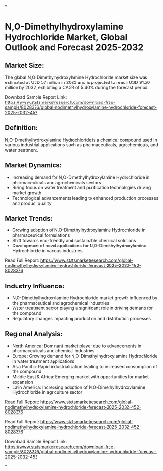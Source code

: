 "<!DOCTYPE html>
<html>
<head>
<title>N,O-Dimethylhydroxylamine Hydrochloride Market, Global Outlook and Forecast 2025-2032</title>
</head>
<body>

<h1>N,O-Dimethylhydroxylamine Hydrochloride Market, Global Outlook and Forecast 2025-2032</h1>

<h2>Market Size:</h2>
<p>The global N,O-Dimethylhydroxylamine Hydrochloride market size was estimated at USD 57 million in 2023 and is projected to reach USD 91.50 million by 2032, exhibiting a CAGR of 5.40% during the forecast period. </p>
<p>Download Sample Report Link: <a href='https://www.statsmarketresearch.com/download-free-sample/8028376/global-nodimethylhydroxylamine-hydrochloride-forecast-2025-2032-452'>https://www.statsmarketresearch.com/download-free-sample/8028376/global-nodimethylhydroxylamine-hydrochloride-forecast-2025-2032-452</a></p>

<h2>Definition:</h2>
<p>N,O-Dimethylhydroxylamine Hydrochloride is a chemical compound used in various industrial applications such as pharmaceuticals, agrochemicals, and water treatment.</p>

<h2>Market Dynamics:</h2>
<ul>
<li>Increasing demand for N,O-Dimethylhydroxylamine Hydrochloride in pharmaceuticals and agrochemicals sectors</li>
<li>Rising focus on water treatment and purification technologies driving market growth</li>
<li>Technological advancements leading to enhanced production processes and product quality</li>
</ul>

<h2>Market Trends:</h2>
<ul>
<li>Growing adoption of N,O-Dimethylhydroxylamine Hydrochloride in pharmaceutical formulations</li>
<li>Shift towards eco-friendly and sustainable chemical solutions</li>
<li>Development of novel applications for N,O-Dimethylhydroxylamine Hydrochloride in various industries</li>
</ul>
<p>Read Full Report: <a href='https://www.statsmarketresearch.com/global-nodimethylhydroxylamine-hydrochloride-forecast-2025-2032-452-8028376'>https://www.statsmarketresearch.com/global-nodimethylhydroxylamine-hydrochloride-forecast-2025-2032-452-8028376</a></p>

<h2>Industry Influence:</h2>
<ul>
<li>N,O-Dimethylhydroxylamine Hydrochloride market growth influenced by the pharmaceutical and agrochemical industries</li>
<li>Water treatment sector playing a significant role in driving demand for the compound</li>
<li>Regulatory changes impacting production and distribution processes</li>
</ul>

<h2>Regional Analysis:</h2>
<ul>
<li>North America: Dominant market player due to advancements in pharmaceuticals and chemical industries</li>
<li>Europe: Growing demand for N,O-Dimethylhydroxylamine Hydrochloride in water treatment applications</li>
<li>Asia Pacific: Rapid industrialization leading to increased consumption of the compound</li>
<li>Middle East & Africa: Emerging market with opportunities for market expansion</li>
<li>Latin America: Increasing adoption of N,O-Dimethylhydroxylamine Hydrochloride in agriculture sector</li>
</ul>
<p>Read Full Report: <a href='https://www.statsmarketresearch.com/global-nodimethylhydroxylamine-hydrochloride-forecast-2025-2032-452-8028376'>https://www.statsmarketresearch.com/global-nodimethylhydroxylamine-hydrochloride-forecast-2025-2032-452-8028376</a></p>

<p>Read Full Report: <a href='https://www.statsmarketresearch.com/global-nodimethylhydroxylamine-hydrochloride-forecast-2025-2032-452-8028376'>https://www.statsmarketresearch.com/global-nodimethylhydroxylamine-hydrochloride-forecast-2025-2032-452-8028376</a></p>
<p>Download Sample Report Link: <a href='https://www.statsmarketresearch.com/download-free-sample/8028376/global-nodimethylhydroxylamine-hydrochloride-forecast-2025-2032-452'>https://www.statsmarketresearch.com/download-free-sample/8028376/global-nodimethylhydroxylamine-hydrochloride-forecast-2025-2032-452</a></p>

</body>
</html>"
